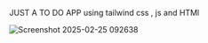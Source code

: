 JUST A TO DO APP using tailwind css , js and HTMl 


![Screenshot 2025-02-25 092638](https://github.com/user-attachments/assets/5a409107-accf-43de-9ee0-9e7b71369eed)
